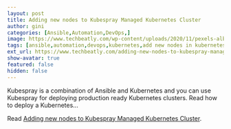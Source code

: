 ```yaml
---
layout: post
title: Adding new nodes to Kubespray Managed Kubernetes Cluster
author: gini
categories: [Ansible,Automation,DevOps,]
image: https://www.techbeatly.com/wp-content/uploads/2020/11/pexels-albin-berlin-kubespray-add-node-kubernetes-cluster-new-ship-1024x683.jpg
tags: [ansible,automation,devops,kubernetes,add new nodes in kubernetes,add nodes in kubernetes using kubespray,deploying kubernetes with kubespray,how to deploy kubernetes using kubespray,kubernetes add new node,kubespray add nodes,kubespray manage kubernetes node,]
ext_url: https://www.techbeatly.com/adding-new-nodes-to-kubespray-managed-kubernetes-cluster/
show-avatar: true
featured: false
hidden: false
---
```


Kubespray is a combination of Ansible and Kubernetes and you can use Kubespray for deploying production ready Kubernetes clusters. Read how to deploy a Kubernetes&#46;&#46;&#46;

Read [Adding new nodes to Kubespray Managed Kubernetes Cluster](https://www.techbeatly.com/adding-new-nodes-to-kubespray-managed-kubernetes-cluster/).